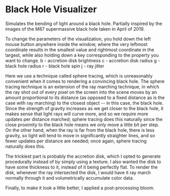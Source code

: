 # Black Hole Visualizer

Simulates the bending of light around a black hole. Partially inspired by the images of the M87 supermassive black hole taken in April of 2019.

To change the parameters of the visualization, you hold down the left mouse button anywhere inside the window, where the very leftmost coordinate results in the smallest value and rightmost coordinate in the largest, while also holding down a key corresponding to the property you want to change.
b - accretion disk brightness
c - accretion disk radius
g - black hole radius
r - black hole spin
j - ray jitter

Here we use a technique called sphere tracing, which is unreasonably convenient when it comes to rendering a convincing black hole. The sphere tracing technique is an extension of the ray marching technique, in which the ray shot out of every pixel on the screen into the scene moves by an amount proportional to its distance (as opposed to a fixed distance as is the case with ray marching) to the closest object -- in this case, the black hole. Since the strength of gravity increases as we get closer to the black hole, it makes sense that light rays will curve more, and so we require more updates per distance marched; sphere tracing does this naturally since the close proximity to the black hole means we only move a little bit per step. On the other hand, when the ray is far from the black hole, there is less gravity, so light will tend to move in significantly straighter lines, and so fewer updates per distance are needed; once again, sphere tracing naturally does this.

The trickiest part is probably the accretion disk, which I opted to generate procedurally instead of by simply using a texture. I also wanted the disk to have some thickness to it, instead of it being perfectly flat. To render the disk, whenever the ray intersected the disk, I would have it ray march normally through it and volumetrically accumulate color data.

Finally, to make it look a little better, I applied a post-processing bloom.

